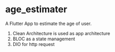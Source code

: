 # age_estimater

A Flutter App to estimate the age of user.

1) Clean Architecture is used as app architecture
2) BLOC as a state management
3) DIO for http request

